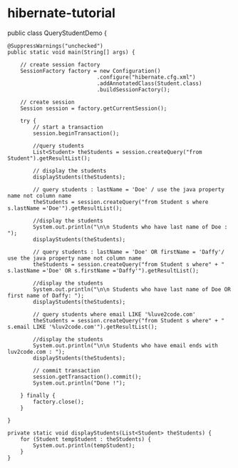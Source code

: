 # hibernate-tutorial

public class QueryStudentDemo {

	@SuppressWarnings("unchecked")
	public static void main(String[] args) {

		// create session factory
		SessionFactory factory = new Configuration()
								.configure("hibernate.cfg.xml")
								.addAnnotatedClass(Student.class)
								.buildSessionFactory();
		
		// create session 
		Session session = factory.getCurrentSession();
		
		try {	
			// start a transaction
			session.beginTransaction(); 
			
			//query students
			List<Student> theStudents = session.createQuery("from Student").getResultList();
			
			// display the students
			displayStudents(theStudents);
			
			// query students : lastName = 'Doe' / use the java property name not column name
			theStudents = session.createQuery("from Student s where s.lastName ='Doe'").getResultList();
			
			//display the students
			System.out.println("\n\n Students who have last name of Doe : ");
			displayStudents(theStudents);
			
			// query students : lastName = 'Doe' OR firstName = 'Daffy'/ use the java property name not column name
			theStudents = session.createQuery("from Student s where" + " s.lastName ='Doe' OR s.firstName ='Daffy'").getResultList();
			
			//display the students
			System.out.println("\n\n Students who have last name of Doe OR first name of Daffy: ");
			displayStudents(theStudents);
			
			// query students where email LIKE '%luve2code.com'
			theStudents = session.createQuery("from Student s where" + " s.email LIKE '%luv2code.com'").getResultList();
			
			//display the students
			System.out.println("\n\n Students who have email ends with luv2code.com : ");
			displayStudents(theStudents);
			
			// commit transaction
			session.getTransaction().commit();
			System.out.println("Done !");
			
		} finally {
			factory.close();
		}
		
	}

	private static void displayStudents(List<Student> theStudents) {
		for (Student tempStudent : theStudents) {
			System.out.println(tempStudent);
		}
	}
